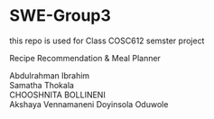 # SWE-Group3
 this repo is used for Class COSC612 semster project

Recipe Recommendation & Meal Planner

Abdulrahman Ibrahim  
Samatha Thokala  
CHOOSHNITA BOLLINENI  
Akshaya Vennamaneni 
Doyinsola Oduwole
